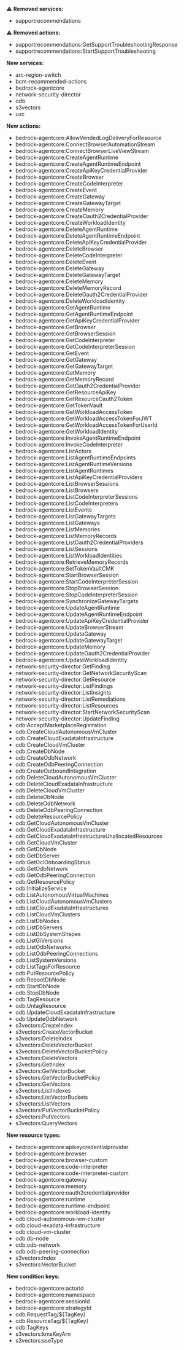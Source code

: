 :warning: **Removed services:**

- supportrecommendations

:warning: **Removed actions:**

- supportrecommendations:GetSupportTroubleshootingResponse
- supportrecommendations:StartSupportTroubleshooting

**New services:**

- arc-region-switch
- bcm-recommended-actions
- bedrock-agentcore
- network-security-director
- odb
- s3vectors
- uxc

**New actions:**

- bedrock-agentcore:AllowVendedLogDeliveryForResource
- bedrock-agentcore:ConnectBrowserAutomationStream
- bedrock-agentcore:ConnectBrowserLiveViewStream
- bedrock-agentcore:CreateAgentRuntime
- bedrock-agentcore:CreateAgentRuntimeEndpoint
- bedrock-agentcore:CreateApiKeyCredentialProvider
- bedrock-agentcore:CreateBrowser
- bedrock-agentcore:CreateCodeInterpreter
- bedrock-agentcore:CreateEvent
- bedrock-agentcore:CreateGateway
- bedrock-agentcore:CreateGatewayTarget
- bedrock-agentcore:CreateMemory
- bedrock-agentcore:CreateOauth2CredentialProvider
- bedrock-agentcore:CreateWorkloadIdentity
- bedrock-agentcore:DeleteAgentRuntime
- bedrock-agentcore:DeleteAgentRuntimeEndpoint
- bedrock-agentcore:DeleteApiKeyCredentialProvider
- bedrock-agentcore:DeleteBrowser
- bedrock-agentcore:DeleteCodeInterpreter
- bedrock-agentcore:DeleteEvent
- bedrock-agentcore:DeleteGateway
- bedrock-agentcore:DeleteGatewayTarget
- bedrock-agentcore:DeleteMemory
- bedrock-agentcore:DeleteMemoryRecord
- bedrock-agentcore:DeleteOauth2CredentialProvider
- bedrock-agentcore:DeleteWorkloadIdentity
- bedrock-agentcore:GetAgentRuntime
- bedrock-agentcore:GetAgentRuntimeEndpoint
- bedrock-agentcore:GetApiKeyCredentialProvider
- bedrock-agentcore:GetBrowser
- bedrock-agentcore:GetBrowserSession
- bedrock-agentcore:GetCodeInterpreter
- bedrock-agentcore:GetCodeInterpreterSession
- bedrock-agentcore:GetEvent
- bedrock-agentcore:GetGateway
- bedrock-agentcore:GetGatewayTarget
- bedrock-agentcore:GetMemory
- bedrock-agentcore:GetMemoryRecord
- bedrock-agentcore:GetOauth2CredentialProvider
- bedrock-agentcore:GetResourceApiKey
- bedrock-agentcore:GetResourceOauth2Token
- bedrock-agentcore:GetTokenVault
- bedrock-agentcore:GetWorkloadAccessToken
- bedrock-agentcore:GetWorkloadAccessTokenForJWT
- bedrock-agentcore:GetWorkloadAccessTokenForUserId
- bedrock-agentcore:GetWorkloadIdentity
- bedrock-agentcore:InvokeAgentRuntimeEndpoint
- bedrock-agentcore:InvokeCodeInterpreter
- bedrock-agentcore:ListActors
- bedrock-agentcore:ListAgentRuntimeEndpoints
- bedrock-agentcore:ListAgentRuntimeVersions
- bedrock-agentcore:ListAgentRuntimes
- bedrock-agentcore:ListApiKeyCredentialProviders
- bedrock-agentcore:ListBrowserSessions
- bedrock-agentcore:ListBrowsers
- bedrock-agentcore:ListCodeInterpreterSessions
- bedrock-agentcore:ListCodeInterpreters
- bedrock-agentcore:ListEvents
- bedrock-agentcore:ListGatewayTargets
- bedrock-agentcore:ListGateways
- bedrock-agentcore:ListMemories
- bedrock-agentcore:ListMemoryRecords
- bedrock-agentcore:ListOauth2CredentialProviders
- bedrock-agentcore:ListSessions
- bedrock-agentcore:ListWorkloadIdentities
- bedrock-agentcore:RetrieveMemoryRecords
- bedrock-agentcore:SetTokenVaultCMK
- bedrock-agentcore:StartBrowserSession
- bedrock-agentcore:StartCodeInterpreterSession
- bedrock-agentcore:StopBrowserSession
- bedrock-agentcore:StopCodeInterpreterSession
- bedrock-agentcore:SynchronizeGatewayTargets
- bedrock-agentcore:UpdateAgentRuntime
- bedrock-agentcore:UpdateAgentRuntimeEndpoint
- bedrock-agentcore:UpdateApiKeyCredentialProvider
- bedrock-agentcore:UpdateBrowserStream
- bedrock-agentcore:UpdateGateway
- bedrock-agentcore:UpdateGatewayTarget
- bedrock-agentcore:UpdateMemory
- bedrock-agentcore:UpdateOauth2CredentialProvider
- bedrock-agentcore:UpdateWorkloadIdentity
- network-security-director:GetFinding
- network-security-director:GetNetworkSecurityScan
- network-security-director:GetResource
- network-security-director:ListFindings
- network-security-director:ListInsights
- network-security-director:ListRemediations
- network-security-director:ListResources
- network-security-director:StartNetworkSecurityScan
- network-security-director:UpdateFinding
- odb:AcceptMarketplaceRegistration
- odb:CreateCloudAutonomousVmCluster
- odb:CreateCloudExadataInfrastructure
- odb:CreateCloudVmCluster
- odb:CreateDbNode
- odb:CreateOdbNetwork
- odb:CreateOdbPeeringConnection
- odb:CreateOutboundIntegration
- odb:DeleteCloudAutonomousVmCluster
- odb:DeleteCloudExadataInfrastructure
- odb:DeleteCloudVmCluster
- odb:DeleteDbNode
- odb:DeleteOdbNetwork
- odb:DeleteOdbPeeringConnection
- odb:DeleteResourcePolicy
- odb:GetCloudAutonomousVmCluster
- odb:GetCloudExadataInfrastructure
- odb:GetCloudExadataInfrastructureUnallocatedResources
- odb:GetCloudVmCluster
- odb:GetDbNode
- odb:GetDbServer
- odb:GetOciOnboardingStatus
- odb:GetOdbNetwork
- odb:GetOdbPeeringConnection
- odb:GetResourcePolicy
- odb:InitializeService
- odb:ListAutonomousVirtualMachines
- odb:ListCloudAutonomousVmClusters
- odb:ListCloudExadataInfrastructures
- odb:ListCloudVmClusters
- odb:ListDbNodes
- odb:ListDbServers
- odb:ListDbSystemShapes
- odb:ListGiVersions
- odb:ListOdbNetworks
- odb:ListOdbPeeringConnections
- odb:ListSystemVersions
- odb:ListTagsForResource
- odb:PutResourcePolicy
- odb:RebootDbNode
- odb:StartDbNode
- odb:StopDbNode
- odb:TagResource
- odb:UntagResource
- odb:UpdateCloudExadataInfrastructure
- odb:UpdateOdbNetwork
- s3vectors:CreateIndex
- s3vectors:CreateVectorBucket
- s3vectors:DeleteIndex
- s3vectors:DeleteVectorBucket
- s3vectors:DeleteVectorBucketPolicy
- s3vectors:DeleteVectors
- s3vectors:GetIndex
- s3vectors:GetVectorBucket
- s3vectors:GetVectorBucketPolicy
- s3vectors:GetVectors
- s3vectors:ListIndexes
- s3vectors:ListVectorBuckets
- s3vectors:ListVectors
- s3vectors:PutVectorBucketPolicy
- s3vectors:PutVectors
- s3vectors:QueryVectors

**New resource types:**

- bedrock-agentcore:apikeycredentialprovider
- bedrock-agentcore:browser
- bedrock-agentcore:browser-custom
- bedrock-agentcore:code-interpreter
- bedrock-agentcore:code-interpreter-custom
- bedrock-agentcore:gateway
- bedrock-agentcore:memory
- bedrock-agentcore:oauth2credentialprovider
- bedrock-agentcore:runtime
- bedrock-agentcore:runtime-endpoint
- bedrock-agentcore:workload-identity
- odb:cloud-autonomous-vm-cluster
- odb:cloud-exadata-infrastructure
- odb:cloud-vm-cluster
- odb:db-node
- odb:odb-network
- odb:odb-peering-connection
- s3vectors:Index
- s3vectors:VectorBucket

**New condition keys:**

- bedrock-agentcore:actorId
- bedrock-agentcore:namespace
- bedrock-agentcore:sessionId
- bedrock-agentcore:strategyId
- odb:RequestTag/${TagKey}
- odb:ResourceTag/${TagKey}
- odb:TagKeys
- s3vectors:kmsKeyArn
- s3vectors:sseType
